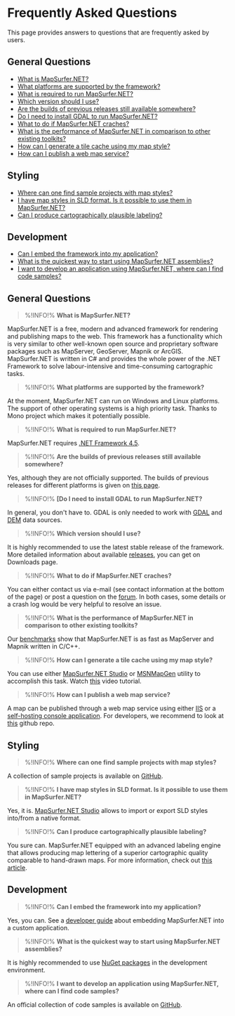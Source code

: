 # Frequently Asked Questions

This page provides answers to questions that are frequently asked by users.

## General Questions 

- [What is MapSurfer.NET?](#What)
- [What platforms are supported by the framework?](#WhatOS)
- [What is required to run MapSurfer.NET?](#WhatRequirements)
- [Which version should I use?](#WhichVersion)
- [Are the builds of previous releases still available somewhere?](#PreviousBuilds)
- [Do I need to install GDAL to run MapSurfer.NET?](#GDALInstall)
- [What to do if MapSurfer.NET craches?](#WhatTodoIfCrashes)
- [What is the performance of MapSurfer.NET in comparison to other existing toolkits?](#WhatIsPerformance)
- [How can I generate a tile cache using my map style?](#GenTileCache)
- [How can I publish a web map service?](#PublishWebService)

## Styling 

- [Where can one find sample projects with map styles?](#WhereSampleProjects)
- [I have map styles in SLD format. Is it possible to use them in MapSurfer.NET?](#SLDStyles)
- [Can I produce cartographically plausible labeling?](#Labeling)

## Development 

- [Can I embed the framework into my application?](#CanEmbed)
- [What is the quickest way to start using MapSurfer.NET assemblies?](#NuGet)
- [I want to develop an application using MapSurfer.NET, where can I find code samples?](#WhereCodeSamples)

## General Questions 
>%!INFO!% <strong id="What">What is MapSurfer.NET?</strong>

MapSurfer.NET is a free, modern and advanced framework for rendering and publishing maps to the web. This framework has a functionality which is very similar to other well-known open source and proprietary software packages such as MapServer, GeoServer, Mapnik or ArcGIS. MapSurfer.NET is written in C# and provides the whole power of the .NET Framework to solve labour-intensive and time-consuming cartographic tasks.

>%!INFO!% <strong id="WhatOS">What platforms are supported by the framework?</strong>

At the moment, MapSurfer.NET can run on Windows and Linux platforms. The support of other operating systems is a high priority task. Thanks to Mono project which makes it potentially possible.

>%!INFO!% <strong id="WhatRequirements">What is required to run MapSurfer.NET?</strong>

MapSurfer.NET requires [.NET Framework 4.5](http://www.microsoft.com/en-us/download/details.aspx?id=30653).

>%!INFO!% <strong id="PreviousBuilds">Are the builds of previous releases still available somewhere?</strong>

Yes, although they are not officially supported. The builds of previous releases for different platforms is given on [this page](/releases).

>%!INFO!% <strong id="GDALInstall"> [Do I need to install GDAL to run MapSurfer.NET?</strong>

In general, you don't have to. GDAL is only needed to work with [GDAL](usermanual/data_sources/raster/gdal.md) and [DEM](usermanual/data_sources/raster/dem.md) data sources.

>%!INFO!% <strong id="WhichVersion">Which version should I use?</strong>

It is highly recommended to use the latest stable release of the framework. More detailed information about available [releases](release-notes.md), you can get on Downloads page.

>%!INFO!% <strong id="WhatTodoIfCrashes">What to do if MapSurfer.NET craches?</strong>

You can either contact us via e-mail (see contact information at the bottom of the page) or post a question on the [forum](https://groups.google.com/forum/#!forum/mapsurfer-net). In both cases, some details or a crash log would be very helpful to resolve an issue.

>%!INFO!% <strong id="WhatIsPerformance">What is the performance of MapSurfer.NET in comparison to other existing toolkits?</strong>

Our [benchmarks](http://mapsurfernet.com/blog/benchmarking-mapping-toolkits-in-tile-seeding) show that MapSurfer.NET is as fast as MapServer and Mapnik written in C/C++.

>%!INFO!% <strong id="GenTileCache">How can I generate a tile cache using my map style?</strong>

You can use either [MapSurfer.NET Studio](/usermanual/tools/msnstudio/export-tile-cache.md) or [MSNMapGen](/usermanual/tools/msnmapgen.md) utility to accomplish this task. Watch [this](https://youtu.be/vRS6agTD1j4) video tutorial.

>%!INFO!% <strong id="PublishWebService">How can I publish a web map service?</strong>

A map can be published through a web map service using either [IIS](usermanual/web_services/running-webservice-using-iis75) or a [self-hosting console application](usermanual/web_services/self-hosting-webservice-nancy). For developers, we recommend to look at [this](https://github.com/MapSurferNET/MapSurfer.NET-Web) github repo.


## Styling 

>%!INFO!% <strong id="WhereSampleProjects">Where can one find sample projects with map styles?</strong>

A collection of sample projects is available on [GitHub](https://github.com/MapSurferNET/MapSurfer.NET-Examples).

>%!INFO!% <strong id="SLDStyles">I have map styles in SLD format. Is it possible to use them in MapSurfer.NET?</strong>
 
Yes, it is. [MapSurfer.NET Studio](/usermanual/tools/msnstudio/export-import-styles.md) allows to import or export SLD styles into/from a native format. 

>%!INFO!% <strong id="Labeling">Can I produce cartographically plausible labeling?</strong>

You sure can. MapSurfer.NET equipped with an advanced labeling engine that allows producing map lettering of a superior cartographic quality comparable to hand-drawn maps. For more information, check out [this article](/usermanual/labeling/index.md).

## Development 

>%!INFO!% <strong id="CanEmbed">Can I embed the framework into my application?</strong>

Yes, you can. See a [developer guide](devmanual/embedding-msn-in-custom-application.md) about embedding MapSurfer.NET into a custom application.

>%!INFO!% <strong id="NuGet">What is the quickest way to start using MapSurfer.NET assemblies?</strong>

It is highly recommended to use [NuGet packages](https://www.nuget.org/packages?q=mapsurfer.net) in the development environment. 

>%!INFO!% <strong id="WhereCodeSamples">I want to develop an application using MapSurfer.NET, where can I find code samples?</strong>

An official collection of code samples is available on [GitHub](https://github.com/MapSurferNET/MapSurfer.NET-CodeSamples). 
